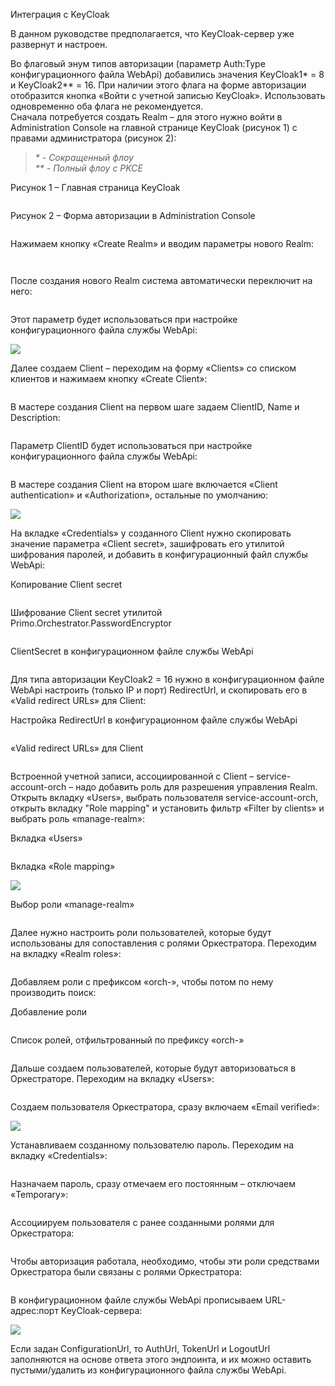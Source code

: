Интеграция с KeyCloak

В данном руководстве предполагается, что KeyCloak-сервер уже развернут и настроен.

Во флаговый энум типов авторизации (параметр Auth:Type конфигурационного файла WebApi) добавились значения KeyCloak1\* = 8 и KeyCloak2\*\* = 16. 
При наличии этого флага на форме авторизации отобразится кнопка «Войти с учетной записью KeyCloak». Использовать одновременно оба флага не рекомендуется.	
Сначала потребуется создать Realm – для этого нужно войти в Administration Console на главной странице KeyCloak (рисунок 1) с правами администратора (рисунок 2):

> *\* - Сокращенный флоу*  
> *\*\* - Полный флоу с PKCE*

Рисунок 1 – Главная страница KeyCloak

![]()

Рисунок 2 – Форма авторизации в Administration Console

![]()

Нажимаем кнопку «Create Realm» и вводим параметры нового Realm:

![]()

![]()

После создания нового Realm система автоматически переключит на него:

![]()

Этот параметр будет использоваться при настройке конфигурационного файла службы WebApi:

![](6)

Далее создаем Client – переходим на форму «Clients» со списком клиентов и нажимаем кнопку «Create Client»:

![]()

В мастере создания Client на первом шаге задаем ClientID, Name и Description:

![]()

Параметр ClientID будет использоваться при настройке конфигурационного файла службы WebApi:

![]()

В мастере создания Client на втором шаге включается «Client authentication» и «Authorization», остальные по умолчанию:

![](10)

На вкладке «Credentials» у созданного Client нужно скопировать значение параметра «Client secret», 
зашифровать его утилитой шифрования паролей, и добавить в конфигурационный файл службы WebApi:

Копирование Client secret

![]()

Шифрование Client secret утилитой Primo.Orchestrator.PasswordEncryptor

![]()

ClientSecret в конфигурационном файле службы WebApi

![]()

Для типа авторизации KeyCloak2 = 16 нужно в конфигурационном файле WebApi настроить (только IP и порт) RedirectUrl, и скопировать его в «Valid redirect URLs» для Client:

Настройка RedirectUrl в конфигурационном файле службы WebApi

![]()

«Valid redirect URLs» для Client

![]()

Встроенной учетной записи, ассоциированной с Client –  service-account-orch – надо добавить роль для разрешения управления Realm. 
Открыть вкладку «Users», выбрать пользователя service-account-orch, открыть вкладку "Role mapping" и установить фильтр «Filter by clients» и выбрать роль «manage-realm»:

Вкладка «Users»

![]()

Вкладка «Role mapping»

![](17)

Выбор роли «manage-realm»

![]()

Далее нужно настроить роли пользователей, которые будут использованы для сопоставления с ролями Оркестратора. Переходим на вкладку «Realm roles»:

![]()

Добавляем роли с префиксом «orch-», чтобы потом по нему производить поиск:

Добавление роли

![]()

Список ролей, отфильтрованный по префиксу «orch-»

![]()

Дальше создаем пользователей, которые будут авторизоваться в Оркестраторе. Переходим на вкладку «Users»:

![]()

Создаем пользователя Оркестратора, сразу включаем «Email verified»:

![](23)

Устанавливаем созданному пользователю пароль. Переходим на вкладку «Credentials»:

![]()

Назначаем пароль, сразу отмечаем его постоянным – отключаем «Temporary»:

![]()

Ассоциируем пользователя с ранее созданными ролями для Оркестратора:

![]()

Чтобы авторизация работала, необходимо, чтобы эти роли средствами Оркестратора были связаны с ролями Оркестратора:

![]()

В конфигурационном файле службы WebApi прописываем URL-адрес:порт KeyCloak-сервера:

![](28)

Если задан СonfigurationUrl, то AuthUrl, TokenUrl и LogoutUrl заполняются на основе ответа этого эндпоинта, и их можно оставить пустыми/удалить из конфигурационного файла службы WebApi.



